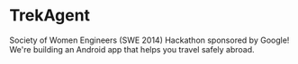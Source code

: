 TrekAgent
=========

Society of Women Engineers (SWE 2014) Hackathon sponsored by Google! We're building an Android app that helps you travel safely abroad.

